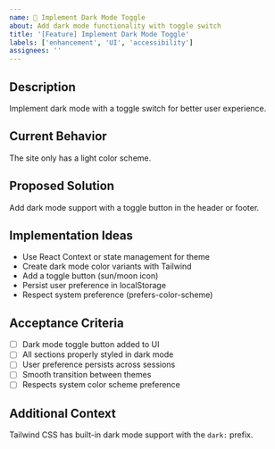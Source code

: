 ```yaml
---
name: 🌙 Implement Dark Mode Toggle
about: Add dark mode functionality with toggle switch
title: '[Feature] Implement Dark Mode Toggle'
labels: ['enhancement', 'UI', 'accessibility']
assignees: ''
---
```


## Description
Implement dark mode with a toggle switch for better user experience.

## Current Behavior
The site only has a light color scheme.

## Proposed Solution
Add dark mode support with a toggle button in the header or footer.

## Implementation Ideas
- Use React Context or state management for theme
- Create dark mode color variants with Tailwind
- Add a toggle button (sun/moon icon)
- Persist user preference in localStorage
- Respect system preference (prefers-color-scheme)

## Acceptance Criteria
- [ ] Dark mode toggle button added to UI
- [ ] All sections properly styled in dark mode
- [ ] User preference persists across sessions
- [ ] Smooth transition between themes
- [ ] Respects system color scheme preference

## Additional Context
Tailwind CSS has built-in dark mode support with the `dark:` prefix.
